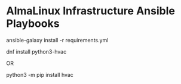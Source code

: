 # AlmaLinux Infrastructure Ansible Playbooks

ansible-galaxy install -r requirements.yml

dnf install python3-hvac

OR

python3 -m pip install hvac
